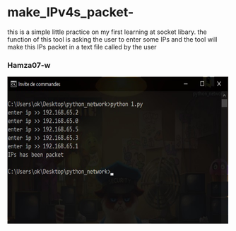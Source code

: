 # make_IPv4s_packet-
this is a simple little practice on my first learning at socket libary.
the function of this tool is asking the user to enter some IPs and the tool will make this IPs packet in a text file called by the user
<h3>Hamza07-w</h3>
<img src="b.jpg" alt="Trulli" width="500" height="333">

